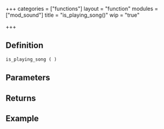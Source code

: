 +++
categories = ["functions"]
layout = "function"
modules = ["mod_sound"]
title = "is_playing_song()"
wip = "true"

+++

## Definition

    is_playing_song ( )

## Parameters

## Returns

## Example

```
```
